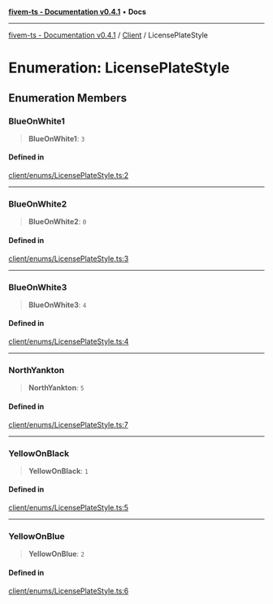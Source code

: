 [**fivem-ts - Documentation v0.4.1**](../../../README.md) • **Docs**

***

[fivem-ts - Documentation v0.4.1](../../../README.md) / [Client](../README.md) / LicensePlateStyle

# Enumeration: LicensePlateStyle

## Enumeration Members

### BlueOnWhite1

> **BlueOnWhite1**: `3`

#### Defined in

[client/enums/LicensePlateStyle.ts:2](https://github.com/Purpose-Dev/fivem-ts/blob/main/src/client/enums/LicensePlateStyle.ts#L2)

***

### BlueOnWhite2

> **BlueOnWhite2**: `0`

#### Defined in

[client/enums/LicensePlateStyle.ts:3](https://github.com/Purpose-Dev/fivem-ts/blob/main/src/client/enums/LicensePlateStyle.ts#L3)

***

### BlueOnWhite3

> **BlueOnWhite3**: `4`

#### Defined in

[client/enums/LicensePlateStyle.ts:4](https://github.com/Purpose-Dev/fivem-ts/blob/main/src/client/enums/LicensePlateStyle.ts#L4)

***

### NorthYankton

> **NorthYankton**: `5`

#### Defined in

[client/enums/LicensePlateStyle.ts:7](https://github.com/Purpose-Dev/fivem-ts/blob/main/src/client/enums/LicensePlateStyle.ts#L7)

***

### YellowOnBlack

> **YellowOnBlack**: `1`

#### Defined in

[client/enums/LicensePlateStyle.ts:5](https://github.com/Purpose-Dev/fivem-ts/blob/main/src/client/enums/LicensePlateStyle.ts#L5)

***

### YellowOnBlue

> **YellowOnBlue**: `2`

#### Defined in

[client/enums/LicensePlateStyle.ts:6](https://github.com/Purpose-Dev/fivem-ts/blob/main/src/client/enums/LicensePlateStyle.ts#L6)
